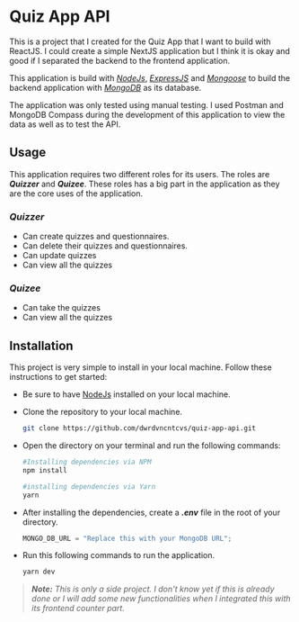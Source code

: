 # Quiz App API

This is a project that I created for the Quiz App that I want to build with ReactJS. I could create a simple NextJS application but I think it is okay and good if I separated the backend to the frontend application.

This application is build with _[NodeJs](https://nodejs.org/)_, _[ExpressJS](https://expressjs.com/)_ and _[Mongoose](https://mongoosejs.com/)_ to build the backend application with _[MongoDB](https://www.mongodb.com)_ as its database.

The application was only tested using manual testing. I used Postman and MongoDB Compass during the development of this application to view the data as well as to test the API.

## Usage

This application requires two different roles for its users. The roles are **_Quizzer_** and **_Quizee_**. These roles has a big part in the application as they are the core uses of the application.

### **_Quizzer_**

- Can create quizzes and questionnaires.
- Can delete their quizzes and questionnaires.
- Can update quizzes
- Can view all the quizzes

### **_Quizee_**

- Can take the quizzes
- Can view all the quizzes

## Installation

This project is very simple to install in your local machine. Follow these instructions to get started:

- Be sure to have [NodeJs](https://nodejs.org/) installed on your local machine.
- Clone the repository to your local machine.
  ```bash
  git clone https://github.com/dwrdvncntcvs/quiz-app-api.git
  ```
- Open the directory on your terminal and run the following commands:

  ```bash
  #Installing dependencies via NPM
  npm install

  #installing dependencies via Yarn
  yarn
  ```

- After installing the dependencies, create a **_.env_** file in the root of your directory.
  ```javascript
  MONGO_DB_URL = "Replace this with your MongoDB URL";
  ```
- Run this following commands to run the application.
  ```bash
  yarn dev
  ```

> **_Note:_** _This is only a side project. I don't know yet if this is already done or I will add some new functionalities when I integrated this with its frontend counter part._
